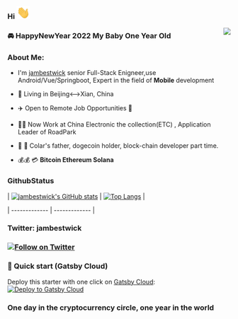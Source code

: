 
### Hi <img src="https://github.com/jambestwick/jambestwick/blob/master/src/wave.gif" width="30px">

<img align="right" src="https://visitor-badge.laobi.icu/badge?page_id=jambestwick.jambestwick">

### :oncoming_automobile: HappyNewYear 2022  My Baby One Year Old

### About Me:
- I'm [jambestwick](https://linktr.ee/jambestwick) senior Full-Stack Enigneer,use Android/Vue/Springboot, Expert in the field of **Mobile** development

- 🗼 Living in Beijing<-->Xian, China

- ✈️ Open to Remote Job Opportunities 🍻

- 👷‍♂️ Now Work at China Electronic the collection(ETC) , Application Leader of RoadPark 

- 👶 💌 Colar's father, dogecoin holder, block-chain developer part time.

- 💰💰 💳  **Bitcoin Ethereum Solana**

### GithubStatus
| [![jambestwick's GitHub stats](https://github-readme-stats.vercel.app/api?username=jambestwick)](https://github.com/anuraghazra/github-readme-stats) |
[![Top Langs](https://github-readme-stats.vercel.app/api/top-langs/?username=jambestwick)](https://github.com/anuraghazra/github-readme-stats) |

| ------------- | ------------- |

### Twitter: jambestwick
###  [![Follow on Twitter](https://img.shields.io/twitter/follow/jambestwick.svg)](https://twitter.com/intent/follow?screen_name=jambestwick)

### 🚀 Quick start (Gatsby Cloud)
Deploy this starter with one click on [Gatsby Cloud](https://www.gatsbyjs.com/cloud/):
[<img src="https://www.gatsbyjs.com/deploynow.svg" alt="Deploy to Gatsby Cloud">](https://www.gatsbyjs.com/dashboard/deploynow?url=https://github.com/gatsbyjs/gatsby-starter-default)
### One day in the cryptocurrency circle, one year in the world
